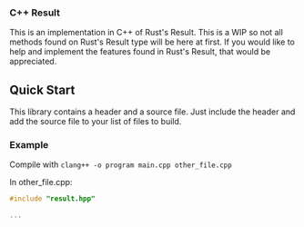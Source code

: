 ### C++ Result
This is an implementation in C++ of Rust's Result. This is a WIP so not all methods found on Rust's Result type will be here at first. If you would like to help and implement the features found in Rust's Result, that would be appreciated.

## Quick Start
This library contains a header and a source file. Just include the header and add the source file to your list of files to build.

### Example

Compile with `clang++ -o program main.cpp other_file.cpp`

In other_file.cpp:

```cpp
#include "result.hpp"

...
```